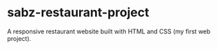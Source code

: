 # sabz-restaurant-project
A responsive restaurant website built with HTML and CSS (my first web project).
